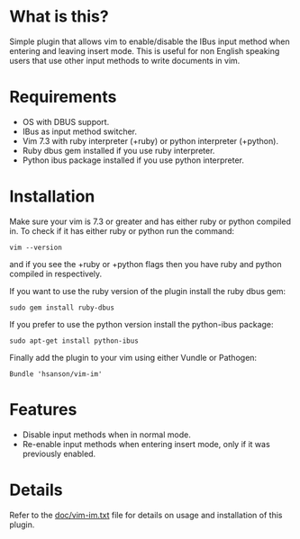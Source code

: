 # What is this?

Simple plugin that allows vim to enable/disable the IBus input method when entering and leaving insert mode. This is useful for non English speaking users that use other input methods to write documents in vim.

# Requirements

  - OS with DBUS support.
  - IBus as input method switcher.
  - Vim 7.3 with ruby interpreter (+ruby) or python interpreter (+python).
  - Ruby dbus gem installed if you use ruby interpreter.
  - Python ibus package installed if you use python interpreter.

# Installation

Make sure your vim is 7.3 or greater and has either ruby or python compiled in. To check if it has either ruby or python run the command:

```
vim --version
```

and if you see the +ruby or +python flags then you have ruby and python compiled in respectively.

If you want to use the ruby version of the plugin install the ruby dbus gem:

```
sudo gem install ruby-dbus
```

If you prefer to use the python version install the python-ibus package:

```
sudo apt-get install python-ibus
```

Finally add the plugin to your vim using either Vundle or Pathogen:

```
Bundle 'hsanson/vim-im'
```

# Features

 - Disable input methods when in normal mode.
 - Re-enable input methods when entering insert mode, only if it was previously enabled.

# Details

Refer to the [doc/vim-im.txt](doc/vim-im.txt) file for details on usage and installation of this plugin.
